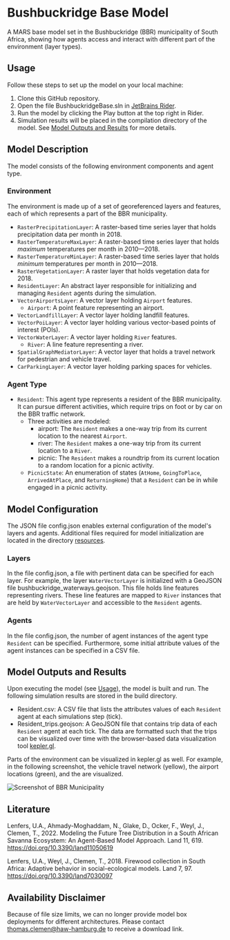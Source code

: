 # Bushbuckridge Base Model

A MARS base model set in the Bushbuckridge (BBR) municipality of South Africa, showing how agents access and interact with different part of the environment (layer types).

## Usage

Follow these steps to set up the model on your local machine:

1. Clone this GitHub repository.
2. Open the file BushbuckridgeBase.sln in [JetBrains Rider](https://www.jetbrains.com/rider/).
3. Run the model by clicking the Play button at the top right in Rider.
4. Simulation results will be placed in the compilation directory of the model. See [Model Outputs and Results](#model-outputs-and-results) for more details.

## Model Description

The model consists of the following environment components and agent type.

### Environment

The environment is made up of a set of georeferenced layers and features, each of which represents a part of the BBR municipality.

- `RasterPrecipitationLayer`: A raster-based time series layer that holds precipitation data per month in 2018.
- `RasterTemperatureMaxLayer`: A raster-based time series layer that holds *maximum* temperatures per month in 2010&mdash;2018.
- `RasterTemperatureMinLayer`: A raster-based time series layer that holds *minimum* temperatures per month in 2010&mdash;2018.
- `RasterVegetationLayer`: A raster layer that holds vegetation data for 2018.
- `ResidentLayer`: An abstract layer responsible for initializing and managing `Resident` agents during the simulation.
- `VectorAirportsLayer`: A vector layer holding `Airport` features.
  - `Airport`: A point feature representing an airport.
- `VectorLandfillLayer`: A vector layer holding landfill features.
- `VectorPoiLayer`: A vector layer holding various vector-based points of interest (POIs).
- `VectorWaterLayer`: A vector layer holding `River` features.
  - `River`: A line feature representing a river.
- `SpatialGraphMediatorLayer`: A vector layer that holds a travel network for pedestrian and vehicle travel.
- `CarParkingLayer`: A vector layer holding parking spaces for vehicles.

### Agent Type

- `Resident`: This agent type represents a resident of the BBR municipality. It can pursue different activities, which require trips on foot or by car on the BBR traffic network.
  - Three activities are modeled:
    - airport: The `Resident` makes a one-way trip from its current location to the nearest `Airport`.
    - river: The `Resident` makes a one-way trip from its current location to a `River`.
    - picnic: The `Resident` makes a roundtrip from its current location to a random location for a picnic activity.
  - `PicnicState`: An enumeration of states (`AtHome`, `GoingToPlace`, `ArrivedAtPlace`, and `ReturningHome`) that a `Resident` can be in while engaged in a picnic activity.

## Model Configuration

The JSON file config.json enables external configuration of the model's layers and agents. Additional files required for model initialization are located in the directory [resources](./Scenarios/BushbuckridgeBaseBox/resources).

### Layers

In the file config.json, a file with pertinent data can be specified for each layer. For example, the layer `WaterVectorLayer` is initialized with a GeoJSON file bushbuckridge_waterways.geojson. This file holds line features representing rivers. These line features are mapped to `River` instances that are held by `WaterVectorLayer` and accessible to the `Resident` agents.

### Agents

In the file config.json, the number of agent instances of the agent type `Resident` can be specified. Furthermore, some initial attribute values of the agent instances can be specified in a CSV file.

## Model Outputs and Results

Upon executing the model (see [Usage](#usage)), the model is built and run. The following simulation results are stored in the build directory.

- Resident.csv: A CSV file that lists the attributes values of each `Resident` agent at each simulations step (tick).
- Resident_trips.geojson: A GeoJSON file that contains trip data of each `Resident` agent at each tick. The data are formatted such that the trips can be visualized over time with the browser-based data visualization tool [kepler.gl](https://kepler.gl).

Parts of the environment can be visualized in kepler.gl as well. For example, in the following screenshot, the vehicle travel network (yellow), the airport locations (green), and the are visualized.

![Screenshot of BBR Municipality](https://github.com/MARS-Group-HAW/model-bbr-base/docs/bbr_municipality.png)

## Literature

Lenfers, U.A., Ahmady-Moghaddam, N., Glake, D., Ocker, F., Weyl, J., Clemen, T., 2022. Modeling the Future Tree Distribution in a South African Savanna Ecosystem: An Agent-Based Model Approach. Land 11, 619. <https://doi.org/10.3390/land11050619>

Lenfers, U.A., Weyl, J., Clemen, T., 2018. Firewood collection in South Africa: Adaptive behavior in social-ecological models. Land 7, 97. <https://doi.org/10.3390/land7030097>

## Availability Disclaimer

Because of file size limits, we can no longer provide model box deployments for different architectures.
Please contact [thomas.clemen@haw-hamburg.de](mailto:thomas.clemen@haw-hamburg.de) to receive a download link.
